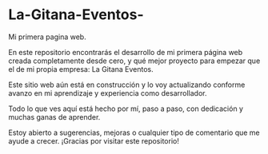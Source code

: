 # La-Gitana-Eventos-
Mi primera pagina web.

En este repositorio encontrarás el desarrollo de mi primera página web creada completamente desde cero, y qué mejor proyecto para empezar que el de mi propia empresa: La Gitana Eventos.

Este sitio web aún está en construcción y lo voy actualizando conforme avanzo en mi aprendizaje y experiencia como desarrollador.

Todo lo que ves aquí está hecho por mí, paso a paso, con dedicación y muchas ganas de aprender.

Estoy abierto a sugerencias, mejoras o cualquier tipo de comentario que me ayude a crecer. ¡Gracias por visitar este repositorio!
